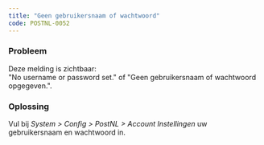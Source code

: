 ```yaml
---
title: "Geen gebruikersnaam of wachtwoord"
code: POSTNL-0052
---
```



<p><h3>Probleem</h3></p><p>Deze melding is zichtbaar: <br>"No username or password set." of "Geen gebruikersnaam of wachtwoord opgegeven.".</p><p><h3>Oplossing</h3></p><p>Vul bij <em>System &gt; Config &gt; PostNL &gt; Account Instellingen</em> uw gebruikersnaam en wachtwoord in.</p>
